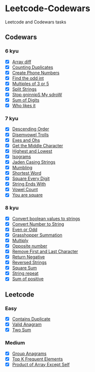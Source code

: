 # Leetcode-Codewars

Leetcode and Codewars tasks

## Codewars

### 6 kyu

- [x] [Array diff]()
- [x] [Counting Duplicates](https://github.com/bipolarbearbringsbeer/LeetCode-CodeWars/blob/main/CodeWars/6kyu/Counting%20Duplicates/counting-duplicates.php)
- [x] [Create Phone Numbers]()
- [x] [Find the odd int]()
- [x] [Multiples of 3 or 5](https://github.com/WEremite/Leetcode-Codewars/blob/main/Codewars/6kyu/Multiples%20of%203%20or%205/multiples-of-3-or-5.php)
- [x] [Split Strings](https://github.com/bipolarbearbringsbeer/LeetCode-CodeWars/blob/main/CodeWars/6kyu/Split%20Strings/split-strings.php)
- [x] [Stop gninnipS My sdroW](https://github.com/WEremite/Leetcode-Codewars/blob/main/Codewars/6kyu/Stop%20gninnipS%20My%20sdroW/stop-spinning-words.php)
- [x] [Sum of Digits]()
- [x] [Who likes it]()

### 7 kyu

- [x] [Descending Order](https://github.com/WEremite/Leetcode-Codewars/blob/main/Codewars/7kyu/Descending%20Order/descending-order.php)
- [x] [Disemvowel Trolls](https://github.com/WEremite/Leetcode-Codewars/blob/main/Codewars/7kyu/Disemvowel%20Trolls/disemvowel-trolls.php)
- [x] [Exes and Ohs](https://github.com/WEremite/Leetcode-Codewars/blob/main/Codewars/7kyu/Exes%20and%20Ohs/exes-and-ohs.php)
- [x] [Get the Middle Character](https://github.com/WEremite/Leetcode-Codewars/blob/main/Codewars/7kyu/Get%20the%20Middle%20Character/get-the-middle-character.php)
- [x] [Highest and Lowest](https://github.com/WEremite/Leetcode-Codewars/blob/main/Codewars/7kyu/Highest%20and%20Lowest/highest-and-lowest.php)
- [x] [Isograms](https://github.com/WEremite/Leetcode-Codewars/blob/main/Codewars/7kyu/Isograms/isograms.php)
- [x] [Jaden Casing Strings](https://github.com/WEremite/Leetcode-Codewars/blob/main/Codewars/7kyu/Jaden%20Casing%20Strings/jaden-casing-strings.php)
- [x] [Mumbling](https://github.com/WEremite/Leetcode-Codewars/blob/main/Codewars/7kyu/Mumbling/mumbling.php)
- [x] [Shortest Word](https://github.com/WEremite/Leetcode-Codewars/blob/main/Codewars/7kyu/Shortest%20Word/shortest-word.php)
- [x] [Square Every Digit](https://github.com/WEremite/Leetcode-Codewars/blob/main/Codewars/7kyu/Square%20Every%20Digit/square-every-digit.php)
- [x] [String Ends With](https://github.com/bipolarbearbringsbeer/LeetCode-CodeWars/blob/main/CodeWars/7kyu/String%20ends%20with/string-ends-with.php)
- [x] [Vowel Count](https://github.com/WEremite/Leetcode-Codewars/blob/main/Codewars/7kyu/Vowel%20Count/vowel-count.php)
- [x] [You are square](https://github.com/WEremite/Leetcode-Codewars/blob/main/Codewars/7kyu/You%20are%20square/you-are-square.php)

### 8 kyu

- [x] [Convert boolean values to strings](https://github.com/WEremite/Leetcode-Codewars/blob/main/Codewars/8kyu/Convert%20Number%20to%20String/convert-number-to-string.php)
- [x] [Convert Number to String](https://github.com/WEremite/Leetcode-Codewars/blob/main/Codewars/8kyu/Convert%20boolean%20values%20to%20strings/convert-boolean.php)
- [x] [Even or Odd](https://github.com/WEremite/Leetcode-Codewars/blob/main/Codewars/8kyu/Even%20or%20Odd/even-or-odd.php)
- [x] [Grasshopper Summation](https://github.com/WEremite/Leetcode-Codewars/blob/main/Codewars/8kyu/Grasshopper%20%20Summation/summation.php)
- [x] [Multiply](https://github.com/WEremite/Leetcode-Codewars/blob/main/Codewars/8kyu/Multiply/multiply.php)
- [x] [Opposite number](https://github.com/WEremite/Leetcode-Codewars/blob/main/Codewars/8kyu/Opposite%20number/opposite-number.php)
- [x] [Remove First and Last Character](https://github.com/WEremite/Leetcode-Codewars/blob/main/Codewars/8kyu/Remove%20First%20and%20Last%20Character/remove-first-last-char.php)
- [x] [Return Negative](https://github.com/WEremite/Leetcode-Codewars/blob/main/Codewars/8kyu/Return%20Negative/return-negative.php)
- [x] [Reversed Strings](https://github.com/WEremite/Leetcode-Codewars/blob/main/Codewars/8kyu/Reversed%20Strings/reversed-string.php)
- [x] [Square Sum](https://github.com/WEremite/Leetcode-Codewars/blob/main/Codewars/8kyu/Square%20Sum/square-sum.php)
- [x] [String repeat](https://github.com/WEremite/Leetcode-Codewars/blob/main/Codewars/8kyu/String%20repeat/string-repeat.php)
- [x] [Sum of positive](https://github.com/WEremite/Leetcode-Codewars/blob/main/Codewars/8kyu/Sum%20of%20positive/sum-of-positive.php)

## Leetcode

### Easy

- [x] [Contains Duplicate](https://github.com/WEremite/Leetcode-Codewars/blob/main/Leetcode/Easy/217%20Contains%20Duplicate/contains-duplicate.php)
- [x] [Valid Anagram](https://github.com/WEremite/Leetcode-Codewars/blob/main/Leetcode/Easy/242%20Valid%20Anagram/valid-anagram.php)
- [x] [Two Sum](https://github.com/WEremite/Leetcode-Codewars/blob/main/Leetcode/Easy/1%20Two%20Sum/two-sum.php)

### Medium

- [x] [Group Anagrams](https://github.com/WEremite/Leetcode-Codewars/blob/main/Leetcode/Medium/49%20Group%20Anagrams/group-anagrams.php)
- [x] [Top K Frequent Elements](https://github.com/WEremite/Leetcode-Codewars/blob/main/Leetcode/Medium/347%20Top%20K%20Frequent%20Elements/top-k-freq-elem.php)
- [x] [Product of Array Except Self](https://github.com/WEremite/Leetcode-Codewars/blob/main/Leetcode/Medium/238%20Product%20of%20Array%20Except%20Self/product-of-array-exept-self.php)
